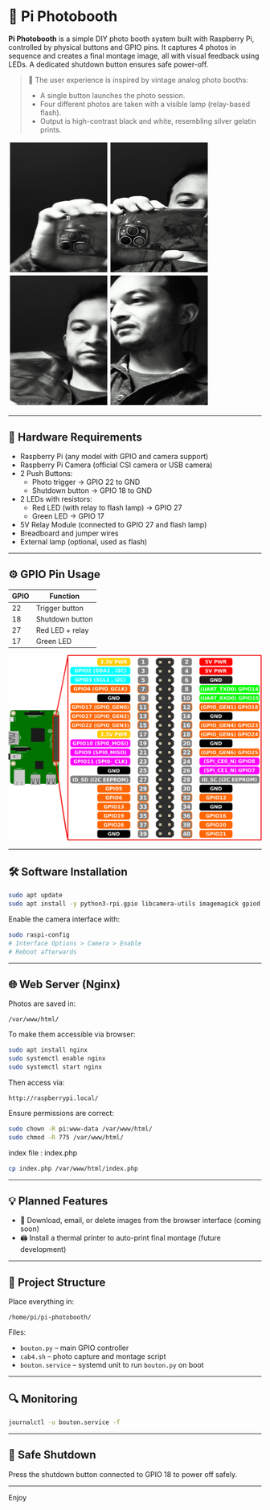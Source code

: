 # 📸 Pi Photobooth

**Pi Photobooth** is a simple DIY photo booth system built with Raspberry Pi, controlled by physical buttons and GPIO pins. It captures 4 photos in sequence and creates a final montage image, all with visual feedback using LEDs. A dedicated shutdown button ensures safe power-off.

> 🧾 The user experience is inspired by vintage analog photo booths:
> - A single button launches the photo session.
> - Four different photos are taken with a visible lamp (relay-based flash).
> - Output is high-contrast black and white, resembling silver gelatin prints.

<img src="img-readme/image_20250610_230504.jpg" alt="Photobooth exemple" width="400"/>

---

## 🔧 Hardware Requirements

- Raspberry Pi (any model with GPIO and camera support)
- Raspberry Pi Camera (official CSI camera or USB camera)
- 2 Push Buttons:
  - Photo trigger → GPIO 22 to GND
  - Shutdown button → GPIO 18 to GND
- 2 LEDs with resistors:
  - Red LED (with relay to flash lamp) → GPIO 27
  - Green LED → GPIO 17
- 5V Relay Module (connected to GPIO 27 and flash lamp)
- Breadboard and jumper wires
- External lamp (optional, used as flash)

---

## ⚙️ GPIO Pin Usage

| GPIO | Function           |
|------|--------------------|
| 22   | Trigger button     |
| 18   | Shutdown button    |
| 27   | Red LED + relay    |
| 17   | Green LED          |

![Photobooth exemple](img-readme/kit_composants_GPIO_01.png)


---

## 🛠 Software Installation

```bash
sudo apt update
sudo apt install -y python3-rpi.gpio libcamera-utils imagemagick gpiod nginx
```

Enable the camera interface with:

```bash
sudo raspi-config
# Interface Options > Camera > Enable
# Reboot afterwards
```

---

## 🌐 Web Server (Nginx)

Photos are saved in:

```
/var/www/html/
```

To make them accessible via browser:

```bash
sudo apt install nginx
sudo systemctl enable nginx
sudo systemctl start nginx
```

Then access via:

```
http://raspberrypi.local/
```

Ensure permissions are correct:

```bash
sudo chown -R pi:www-data /var/www/html/
sudo chmod -R 775 /var/www/html/
```


index file : index.php

```bash
cp index.php /var/www/html/index.php
```

---

## 💡 Planned Features

- 📨 Download, email, or delete images from the browser interface (coming soon)
- 🖨️ Install a thermal printer to auto-print final montage (future development)

---

## 📁 Project Structure

Place everything in:

```
/home/pi/pi-photobooth/
```

Files:
- `bouton.py` – main GPIO controller
- `cab4.sh` – photo capture and montage script
- `bouton.service` – systemd unit to run `bouton.py` on boot

---

## 🔍 Monitoring

```bash
journalctl -u bouton.service -f
```

---

## 🛑 Safe Shutdown

Press the shutdown button connected to GPIO 18 to power off safely.

---

Enjoy  
